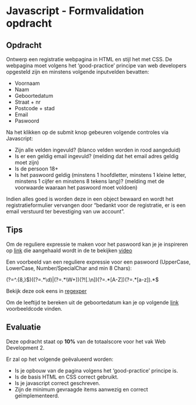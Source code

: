 # Javascript - Formvalidation opdracht
## Opdracht
Ontwerp een registratie webpagina in HTML en stijl het met CSS.
De webpagina moet volgens het ‘good-practice’ principe van web developers opgesteld zijn en minstens volgende inputvelden bevatten:
* Voornaam
* Naam
* Geboortedatum
* Straat + nr
* Postcode + stad
* Email
* Paswoord

Na het klikken op de submit knop gebeuren volgende controles via Javascript:
* Zijn alle velden ingevuld? (blanco velden worden in rood aangeduid)
* Is er een geldig email ingevuld? (melding dat het email adres geldig moet zijn)
* Is de persoon 18+
* Is het paswoord geldig (minstens 1 hoofdletter, minstens 1 kleine letter, minstens 1 cijfer en minstens 8 tekens lang)? (melding met de voorwaarde waaraan het paswoord moet voldoen)

Indien alles goed is worden deze in een object bewaard en wordt het registratieformulier vervangen door “bedankt voor de registratie, er is een email verstuurd ter bevestiging van uw account”.
    
## Tips
Om de reguliere expressie te maken voor het paswoord kan je je inspireren op [link](http://html5pattern.com/Passwords) die aangehaald wordt in de te bekijken [video](https://www.linkedin.com/learning/validating-and-processing-forms-with-javascript-and-php/dynamic-validation-with-regular-expressions)

Een voorbeeld van een reguliere expressie voor een paswoord (UpperCase, LowerCase, Number/SpecialChar and min 8 Chars):

(?=^.{8,}$)((?=.*\d)|(?=.*\W+))(?![.\n])(?=.*[A-Z])(?=.*[a-z]).*$  

Bekijk deze ook eens in [regexper](https://regexper.com/#%28%3F%3D%5E.%7B8%2C%7D%24%29%28%28%3F%3D.*%5Cd%29%7C%28%3F%3D.*%5CW%2B%29%29%28%3F!%5B.%5Cn%5D%29%28%3F%3D.*%5BA-Z%5D%29%28%3F%3D.*%5Ba-z%5D%29.*%24)

Om de leeftijd te bereken uit de geboortedatum kan je op volgende [link](https://www.w3resource.com/javascript-exercises/javascript-date-exercise-18.php) voorbeeldcode vinden.

## Evaluatie

Deze opdracht staat op **10%** van de totaalscore voor het vak Web Development 2.

Er zal op het volgende geëvalueerd worden:
* Is je opbouw van de pagina volgens het ‘good-practice’ principe is.
* Is de basis HTML en CSS correct gebruikt.
* Is je javascript correct geschreven.
* Zijn de minimum gevraagde items aanwezig en correct geïmplementeerd.

